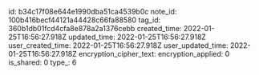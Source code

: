 id: b34c17f08e644e1990dba51ca4539b0c
note_id: 100b416becf44121a44428c66fa88580
tag_id: 360b1db01fcd4cfa8e878a2a1376cebb
created_time: 2022-01-25T16:56:27.918Z
updated_time: 2022-01-25T16:56:27.918Z
user_created_time: 2022-01-25T16:56:27.918Z
user_updated_time: 2022-01-25T16:56:27.918Z
encryption_cipher_text: 
encryption_applied: 0
is_shared: 0
type_: 6